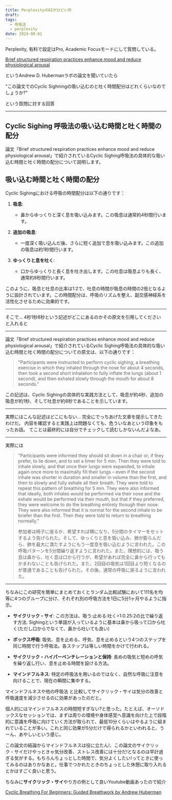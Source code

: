 ```yaml
---
title: PerplexityのAIがひどい件
draft: 
tags:
  - 呼吸法
  - perplexity
date: 2024-08-01
---
```



Perplexity, 有料で設定はPro, Academic Focusモードにして質問している。

[Brief structured respiration practices enhance mood and reduce physiological arousal](https://doi.org/10.1016%2Fj.xcrm.2022.100895)

というAndrew D. Hubermanラボの論文を聞いていたら

"この論文でのCyclic Sighningの吸い込むのと吐く時間配分はどれくらいなのでしょうか?"

という質問に対する回答

---

## Cyclic Sighing 呼吸法の吸い込む時間と吐く時間の配分

論文「Brief structured respiration practices enhance mood and reduce physiological arousal」で紹介されているCyclic Sighing呼吸法の具体的な吸い込む時間と吐く時間の配分について説明します。

## 吸い込む時間と吐く時間の配分

Cyclic Sighingにおける呼吸の時間配分は以下の通りです：

1. **吸息**:
    
    - 鼻からゆっくりと深く息を吸い込みます。この吸息は通常約4秒間行います。
    
2. **追加の吸息**:
    
    - 一度深く吸い込んだ後、さらに短く追加で息を吸い込みます。この追加の吸息は約1秒間行います。
    
3. **ゆっくりと息を吐く**:
    
    - 口からゆっくりと長く息を吐き出します。この吐息は吸息よりも長く、通常約8秒間行います。
    

このように、吸息と吐息の比率は1:2で、吐息の時間が吸息の時間の2倍となるように設計されています。この時間配分は、呼吸のリズムを整え、副交感神経系を活性化させるために効果的です。


---


そこで...
4秒1秒8秒という記述がどこにあるのかその原文を引用してください
と入れると

--- 
論文「Brief structured respiration practices enhance mood and reduce physiological arousal」で紹介されているCyclic Sighing呼吸法の具体的な吸い込む時間と吐く時間の配分についての原文は、以下の通りです：

> "Participants were instructed to perform cyclic sighing, a breathing exercise in which they inhaled through the nose for about 4 seconds, then took a second short inhalation to fully inflate the lungs (about 1 second), and then exhaled slowly through the mouth for about 8 seconds."

この記述は、Cyclic Sighingの具体的な実践方法として、吸息が約4秒、追加の吸息が約1秒、そして吐息が約8秒であることを示しています[](https://www.ncbi.nlm.nih.gov/pmc/articles/PMC9873947/)。

---

実際にはこんな記述はどこにもない...
完全にでっちあげた文章を提示してきたわけだ。
内容を確認すると実践上は問題なくても、危ういなあという印象をもったお話。
てことは最終的には自分でチェックして読むしかないんだよなあ。

--- 
実際には

> "Participants were informed they should sit down in a chair or, if they prefer, to lie down, and to set a timer for 5 min. Then they were told to inhale slowly, and that once their lungs were expanded, to inhale again once more to maximally fill their lungs – even if the second inhale was shorter in duration and smaller in volume than the first, and then to slowly and fully exhale all their breath. They were told to repeat this pattern of breathing for 5 min. They were also informed that ideally, both inhales would be performed via their nose and the exhale would be performed via their mouth, but that if they preferred, they were welcome to do the breathing entirely through their nose. They were also informed that it is normal for the second inhale to be briefer than the first. Then they were told to return to breathing normally."
> 
> 参加者は椅子に座るか、希望すれば横になり、5分間のタイマーをセットするよう告げられた。そして、ゆっくりと息を吸い込み、肺が膨らんだら、肺を最大に満たすようにもう一度息を吸い込むように言われた。この呼吸パターンを5分間繰り返すように言われた。また、理想的には、吸う息は鼻から、吐く息は口から行うが、希望があれば完全に鼻から行ってもかまわないことも告げられた。また、2回目の吸気は1回目より短くなるのが普通であることも告げられた。その後、通常の呼吸に戻るように言われた。


---

ちなみにこの研究を簡単にまとめておくとランダム比較試験において111名を均等に4つのグループに分け、それぞれ別の呼吸方法を1日に5分1ヶ月やるように指示。

- **サイクリック・サイ**: この方法は、吸う:止める:吐く=1:0.25:2の比で繰り返す方法. Sighingという単語が入っているように基本は鼻から吸って口から吐く(ただし口からでなくて、鼻から吐いても良い)
    
- **ボックス呼吸**: 吸気、息を止める、呼気、息を止めるという4つのステップを同じ時間で行う呼吸法。各ステップは等しい時間をかけて行われる。
    
- **サイクリック・ハイパーベンチレーションと保持**: 長めの吸気と短めの呼気を繰り返し行い、息を止める時間を設ける方法。

- **マインドフルネス**: 特定の呼吸法を用いるのではなく、自然な呼吸に注意を向けることで、現在の瞬間に集中する。

マインドフルネスや他の呼吸法 と比較してサイクリック・サイは気分の改善と呼吸速度を減少させるのに効果があったのだと。



個人的にはマインドフルネスの時間短すぎない?と思った。たとえば、オーソドックスなセッションでは、まずは周りの環境や身体感覚へ意識を向けた上で段階的に意識を呼吸に向けていく方法が取られて、最低10分くらいはやるように組まれていることが多い。これと同じ効果が5分だけで得られるかといわれると、うーん、あやしいという感じ。

この論文の結論からマインドフルネスは役に立たん!、この論文のサイクリック・サイだけやっときゃ気分改善、ストレス改善には十分だ!となるのは早計過ぎる気がする。もちろんちょっとした時間で、気分よくしたい!ってときに使ってみるのはありかなあと。仕事でつかれたときのちょっとした休憩に取り入れるとかはすごく良いと思う。


ちなみに**サイクリック・サイ**やり方の例として良いYoutube動画あったので紹介  

[Cyclic Breathing For Beginners: Guided Breathwork by Andrew Huberman](https://youtu.be/P2rg7c0EQoE?si=9O2nJtCcXpaYbe6z)

